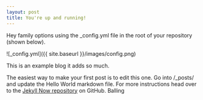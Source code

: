 ```yaml
---
layout: post
title: You're up and running!
---
```


Hey family options using the _config.yml file in the root of your repository (shown below).

![_config.yml]({{ site.baseurl }}/images/config.png)

This is an example blog it adds so much. 


The easiest way to make your first post is to edit this one. Go into /_posts/ and update the Hello World markdown file. For more instructions head over to the [Jekyll Now repository](https://github.com/barryclark/jekyll-now) on GitHub. Balling
